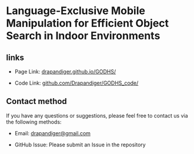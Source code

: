 # Language-Exclusive Mobile Manipulation for Efficient Object Search in Indoor Environments 

## links 

- Page Link: [drapandiger.github.io/GODHS/](https://drapandiger.github.io/GODHS/)

- Code Link: [github.com/Drapandiger/GODHS_code/](https://github.com/Drapandiger/GODHS_code/)

## Contact method 

If you have any questions or suggestions, please feel free to contact us via the following methods:
 
- Email: [drapandiger@gmail.com](drapandiger@gmail.com)

- GitHub Issue: Please submit an Issue in the repository
